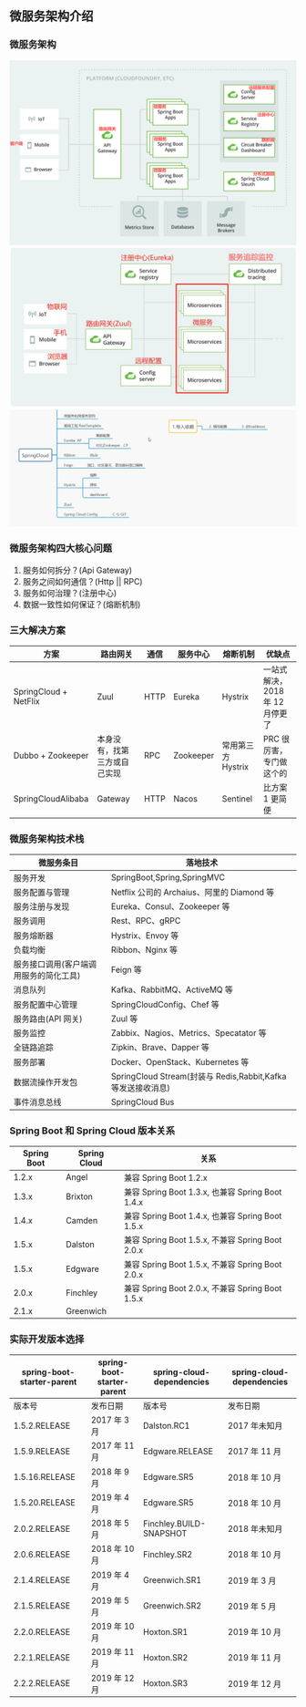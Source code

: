 ## 微服务架构介绍

### 微服务架构

![微服务架构图](./images/微服务1.png)
![微服务架构图](./images/微服务2.jpg)
![微服务生态](./images/SpringCloud生态.jpg)

### 微服务架构四大核心问题

1. 服务如何拆分？(Api Gateway)
2. 服务之间如何通信？(Http || RPC)
3. 服务如何治理？(注册中心)
4. 数据一致性如何保证？(熔断机制)

### 三大解决方案

| 方案                  | 路由网关                     | 通信 | 服务中心  | 熔断机制           | 优缺点                          |
| --------------------- | ---------------------------- | ---- | --------- | ------------------ | ------------------------------- |
| SpringCloud + NetFlix | Zuul                         | HTTP | Eureka    | Hystrix            | 一站式解决，2018 年 12 月停更了 |
| Dubbo + Zookeeper     | 本身没有，找第三方或自己实现 | RPC  | Zookeeper | 常用第三方 Hystrix | PRC 很厉害，专门做这个的        |
| SpringCloudAlibaba    | Gateway                      | HTTP | Nacos     | Sentinel           | 比方案 1 更简便                 |

### 微服务架构技术栈

| 微服务条目                             | 落地技术                                                     |
| -------------------------------------- | ------------------------------------------------------------ |
| 服务开发                               | SpringBoot,Spring,SpringMVC                                  |
| 服务配置与管理                         | Netflix 公司的 Archaius、阿里的 Diamond 等                   |
| 服务注册与发现                         | Eureka、Consul、Zookeeper 等                                 |
| 服务调用                               | Rest、RPC、gRPC                                              |
| 服务熔断器                             | Hystrix、Envoy 等                                            |
| 负载均衡                               | Ribbon、Nginx 等                                             |
| 服务接口调用(客户端调用服务的简化工具) | Feign 等                                                     |
| 消息队列                               | Kafka、RabbitMQ、ActiveMQ 等                                 |
| 服务配置中心管理                       | SpringCloudConfig、Chef 等                                   |
| 服务路由(API 网关)                     | Zuul 等                                                      |
| 服务监控                               | Zabbix、Nagios、Metrics、Specatator 等                       |
| 全链路追踪                             | Zipkin、Brave、Dapper 等                                     |
| 服务部署                               | Docker、OpenStack、Kubernetes 等                             |
| 数据流操作开发包                       | SpringCloud Stream(封装与 Redis,Rabbit,Kafka 等发送接收消息) |
| 事件消息总线                           | SpringCloud Bus                                              |

### Spring Boot 和 Spring Cloud 版本关系

| Spring Boot | Spring Cloud | 关系                                             |
| ----------- | ------------ | ------------------------------------------------ |
| 1.2.x       | Angel        | 兼容 Spring Boot 1.2.x                           |
| 1.3.x       | Brixton      | 兼容 Spring Boot 1.3.x, 也兼容 Spring Boot 1.4.x |
| 1.4.x       | Camden       | 兼容 Spring Boot 1.4.x, 也兼容 Spring Boot 1.5.x |
| 1.5.x       | Dalston      | 兼容 Spring Boot 1.5.x, 不兼容 Spring Boot 2.0.x |
| 1.5.x       | Edgware      | 兼容 Spring Boot 1.5.x, 不兼容 Spring Boot 2.0.x |
| 2.0.x       | Finchley     | 兼容 Spring Boot 2.0.x, 不兼容 Spring Boot 1.5.x |
| 2.1.x       | Greenwich    |                                                  |

### 实际开发版本选择

| spring-boot-starter-parent | spring-boot-starter-parent | spring-cloud-dependencies | spring-cloud-dependencies |
| -------------------------- | -------------------------- | ------------------------- | ------------------------- |
| 版本号                     | 发布日期                   | 版本号                    | 发布日期                  |
| 1.5.2.RELEASE              | 2017 年 3 月               | Dalston.RC1               | 2017 年未知月             |
| 1.5.9.RELEASE              | 2017 年 11 月              | Edgware.RELEASE           | 2017 年 11 月             |
| 1.5.16.RELEASE             | 2018 年 9 月               | Edgware.SR5               | 2018 年 10 月             |
| 1.5.20.RELEASE             | 2019 年 4 月               | Edgware.SR5               | 2018 年 10 月             |
| 2.0.2.RELEASE              | 2018 年 5 月               | Finchley.BUILD-SNAPSHOT   | 2018 年未知月             |
| 2.0.6.RELEASE              | 2018 年 10 月              | Finchley.SR2              | 2018 年 10 月             |
| 2.1.4.RELEASE              | 2019 年 4 月               | Greenwich.SR1             | 2019 年 3 月              |
| 2.1.5.RELEASE              | 2019 年 5 月               | Greenwich.SR2             | 2019 年 5 月              |
| 2.2.0.RELEASE              | 2019 年 10 月              | Hoxton.SR1                | 2019 年 10 月             |
| 2.2.1.RELEASE              | 2019 年 11 月              | Hoxton.SR2                | 2019 年 11 月             |
| 2.2.2.RELEASE              | 2019 年 12 月              | Hoxton.SR3                | 2019 年 12 月             |
